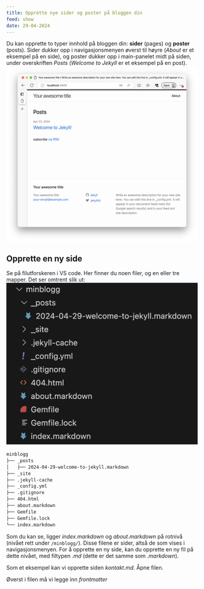 ```yaml
---
title: Opprette nye sider og poster på bloggen din
feed: show
date: 29-04-2024
---
```

Du kan opprette to typer innhold på bloggen din: **sider** (pages) og **poster** (posts). Sider dukker opp i navigasjonsmenyen øverst til høyre (*About* er et eksempel på en side), og poster dukker opp i main-panelet midt på siden, under overskriften *Posts* (*Welcome to Jekyll* er et eksempel på en post).
![](https://github.com/Cha-IM/cha-im.github.io/blob/main/assets/img/jekyll/jekyll-blog-template.png?raw=true)
## Opprette en ny side
Se på filutforskeren i VS code. Her finner du noen filer, og en eller tre mapper. Det ser omtrent slik ut:
![](https://github.com/Cha-IM/cha-im.github.io/blob/main/assets/img/jekyll/jekyll-file-structure.png?raw=true)
```bash
minblogg
├── _posts
│   ├── 2024-04-29-welcome-to-jekyll.markdown
├── _site
├── .jekyll-cache
├── _config.yml
├── .gitignore
├── 404.html
├── about.markdown
├── Gemfile
├── Gemfile.lock
└── index.markdown
```
Som du kan se, ligger *index.markdown* og *about.markdown* på rotnivå (nivået rett under `/minblogg/`). Disse filene er sider, altså de som vises i navigasjonsmenyen. For å opprette en ny side, kan du opprette en ny fil på dette nivået, med filtypen *.md* (dette er det samme som *.markdown*).

Som et eksempel kan vi opprette siden *kontakt.md*. Åpne filen.

Øverst i filen må vi legge inn *frontmatter*